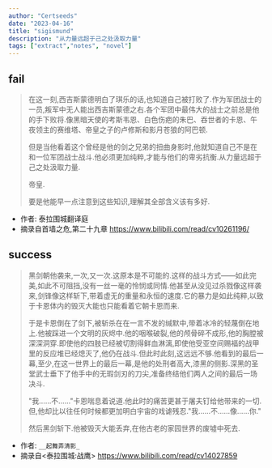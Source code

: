 ```yaml
---
author: "Certseeds"
date: "2023-04-16"
title: "sigismund"
description: "从力量远超于己之处汲取力量"
tags: ["extract","notes", "novel"]
---
```


## fail

> 在这一刻,西吉斯蒙德明白了琪乐的话,也知道自己被打败了.作为军团战士的一员,叛军中无人能出西吉斯蒙德之右.各个军团中最伟大的战士之前总是他的手下败将.像黑暗天使的考斯韦恩、白色伤疤的朱巴、吞世者的卡恩、午夜领主的赛维塔、帝皇之子的卢修斯和影月苍狼的阿巴顿.
>
> 但是当他看着这个曾经是他的剑之兄弟的扭曲身影时,他就知道自己不是在和一位军团战士战斗.他必须更加纯粹,才能与他们的卑劣抗衡.从力量远超于己之处汲取力量.
>
> 帝皇.
>
> 要是他能早一点注意到这些知识,理解其全部含义该有多好.

+ 作者: 泰拉围城翻译庭
+ 摘录自首墙之危,第二十九章
<https://www.bilibili.com/read/cv10261196/>

## success

> 黑剑朝他袭来,一次,又一次.这原本是不可能的.这样的战斗方式——如此完美,如此不可阻挡,没有一丝一毫的怜悯或同情.他甚至从没见过杀戮像这样袭来,剑锋像这样斩下,带着虚无的重量和永恒的速度.它的暴力是如此纯粹,以致于卡恩体内的毁灭大能也只能看着它朝卡恩而来.
>
> 于是卡恩倒在了剑下,被斩杀在在一言不发的缄默中,带着冰冷的轻蔑倒在地上.他被踩进一个文明的灰烬中.他的咽喉破裂,他的颅骨碎不成形,他的胸膛被深深洞穿.即使他的四肢已经被切割得鲜血淋漓,即使他受亚空间赐福的战甲里的反应堆已经熄灭了,他仍在战斗.但此时此刻,这远远不够.他看到的最后一幕,至少,在这一世界上的最后一幕,是他的处刑者高大,漆黑的侧影.深黑的圣堂武士垂下了他手中的无瑕剑刃的刀尖,准备终结他们两人之间的最后一场决斗.
>
> "我……不……"卡恩喘息着说道.他此时的痛苦更甚于屠夫钉给他带来的一切.但,他却比以往任何时候都更加明白宇宙的戏谑残忍."我……不……像……你."
>
> 然后黑剑斩下.他被毁灭大能丢弃,在他古老的家园世界的废墟中死去.

+ 作者: `__起舞弄清影_`
+ 摘录自<泰拉围城:战鹰>
<https://www.bilibili.com/read/cv14027859>
